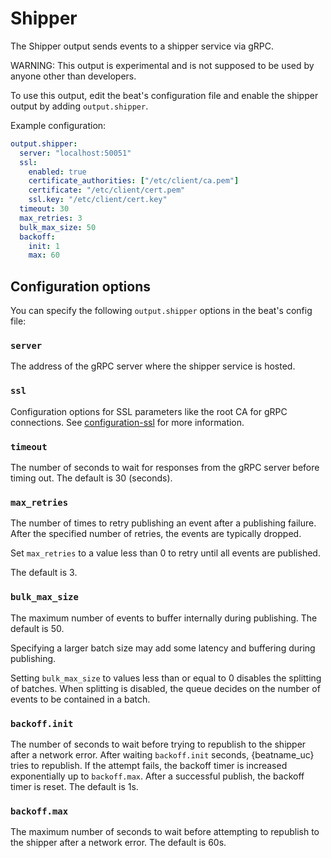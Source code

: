 # Shipper

The Shipper output sends events to a shipper service via gRPC.

WARNING: This output is experimental and is not supposed to be used by anyone other than developers.

To use this output, edit the beat's configuration file and enable the shipper output by adding `output.shipper`.

Example configuration:

```yaml
output.shipper:
  server: "localhost:50051"
  ssl:
    enabled: true
    certificate_authorities: ["/etc/client/ca.pem"]
    certificate: "/etc/client/cert.pem"
    ssl.key: "/etc/client/cert.key"
  timeout: 30
  max_retries: 3
  bulk_max_size: 50
  backoff:
    init: 1
    max: 60
```

## Configuration options

You can specify the following `output.shipper` options in the beat's config file:

### `server`

The address of the gRPC server where the shipper service is hosted.

### `ssl`

Configuration options for SSL parameters like the root CA for gRPC connections.
See [configuration-ssl](https://www.elastic.co/guide/en/beats/filebeat/current/configuration-ssl.html) for more information.

### `timeout`

The number of seconds to wait for responses from the gRPC server before timing
out. The default is 30 (seconds).

### `max_retries`

The number of times to retry publishing an event after a publishing failure.
After the specified number of retries, the events are typically dropped.

Set `max_retries` to a value less than 0 to retry until all events are published.

The default is 3.

### `bulk_max_size`

The maximum number of events to buffer internally during publishing. The default is 50.

Specifying a larger batch size may add some latency and buffering during publishing.

Setting `bulk_max_size` to values less than or equal to 0 disables the
splitting of batches. When splitting is disabled, the queue decides on the
number of events to be contained in a batch.

### `backoff.init`

The number of seconds to wait before trying to republish to the shipper
after a network error. After waiting `backoff.init` seconds, {beatname_uc}
tries to republish. If the attempt fails, the backoff timer is increased
exponentially up to `backoff.max`. After a successful publish, the backoff
timer is reset. The default is 1s.

### `backoff.max`

The maximum number of seconds to wait before attempting to republish to
the shipper after a network error. The default is 60s.
